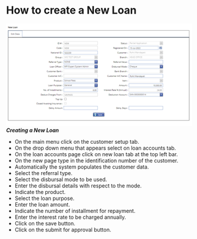 # How to create a New Loan
 ![How to create a new loan on the MFI Expert system](./images/New_Loan.png "New Loan")\
***Creating a New Loan***

- On the main menu click on the customer setup tab.
- On the drop down menu that appears select on loan accounts tab.
- On the loan accounts page click on new loan tab at the top left bar.
- On the new page type in the identification number of the customer.
- Automatically the system populates the customer data.
- Select the referral type.
- Select the disbursal mode to be used.
- Enter the disbursal details with respect to the mode. 
- Indicate the product.
- Select the loan purpose.
- Enter the loan amount.
- Indicate the number of installment for repayment.
- Enter the interest rate to be charged annually.
- Click on the save button. 
- Click on the submit for approval button.

